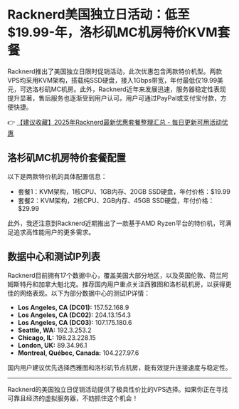 # Racknerd美国独立日活动：低至$19.99-年，洛杉矶MC机房特价KVM套餐

Racknerd推出了美国独立日限时促销活动，此次优惠包含两款特价机型。两款VPS均采用KVM架构，搭载纯SSD硬盘，接入1Gbps带宽，年付最低仅19.99美元，可选洛杉矶MC机房。此外，Racknerd近年来发展迅速，服务器稳定性表现提升显著，售后服务也逐渐受到用户认可。用户可通过PayPal或支付宝付款，方便快捷。

👉 [【建议收藏】2025年Racknerd最新优惠套餐整理汇总 - 每日更新可用活动优惠](https://bit.ly/Rack_Nerd)

## 洛杉矶MC机房特价套餐配置

以下是两款特价机的具体配置信息：

- 套餐1：KVM架构，1核CPU、1GB内存、20GB SSD硬盘，年付价格：$19.99
- 套餐2：KVM架构，2核CPU、2GB内存、45GB SSD硬盘，年付价格：$29.99

此外，我还注意到Racknerd近期推出了一款基于AMD Ryzen平台的特价机，可满足追求高性能用户的更多需求。

## 数据中心和测试IP列表

Racknerd目前拥有17个数据中心，覆盖美国大部分地区，以及英国伦敦、荷兰阿姆斯特丹和加拿大魁北克。推荐国内用户重点关注西雅图和洛杉矶机房，以获得更佳的网络表现。以下为部分数据中心的测试IP详情：

- **Los Angeles, CA (DC01):** 157.52.168.9
- **Los Angeles, CA (DC02):** 204.13.154.3
- **Los Angeles, CA (DC03):** 107.175.180.6
- **Seattle, WA:** 192.3.253.2
- **Chicago, IL:** 198.23.228.15
- **London, UK:** 89.34.96.1
- **Montreal, Québec, Canada:** 104.227.97.6

国内用户建议优先选择西雅图和洛杉矶节点机房，能有效提升连接速度与稳定性。

---

Racknerd的美国独立日促销活动提供了极具性价比的VPS选择。如果你正在寻找可靠且经济的虚拟服务器，不妨抓住这个机会！